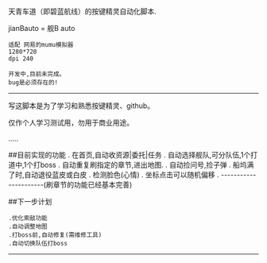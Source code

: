 # 

天青车道（即碧蓝航线）的按键精灵自动化脚本.

jianBauto = 舰B auto

    适配 网易的mumu模拟器 
    1280*720    
    dpi 240

    开发中,目前未完成。
    bug是必须存在的!

----

写这脚本是为了学习和熟悉按键精灵、github。

仅作个人学习测试用，勿用于商业用途。

.....

##目前实现的功能
    . 在首页,自动收资源|委托|任务
    . 自动选择舰队,可分队伍,1个打道中,1个打boss
    . 自动重复刷指定的章节,进出地图.
    . 自动捡问号,捡子弹
    . 船坞满了时,自动退役蓝皮或白皮
    . 检测脸色(心情)
    . 坐标点击可以随机偏移
    . ----------------------(刷章节的功能已经基本完善)

##下一步计划

    .优化索敌功能
    .自动调整地图
    .打boss前,自动修复(需维修工具)
    .自动切换队伍打boss

----
